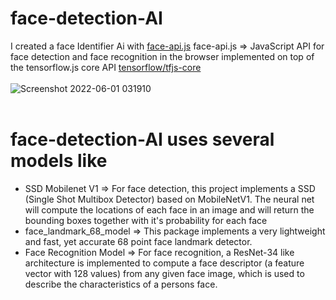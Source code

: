 # face-detection-AI
I created a face Identifier Ai with [face-api.js](https://justadudewhohacks.github.io/face-api.js/docs/index.html)
face-api.js => JavaScript API for face detection and face recognition in the browser implemented on top of the tensorflow.js core API [tensorflow/tfjs-core](https://github.com/tensorflow/tfjs-core) </br></br> 
![Screenshot 2022-06-01 031910](https://user-images.githubusercontent.com/57180726/171305346-ad056798-c3b0-4668-8648-c88959f50daa.png) 
</br></br> 
# face-detection-AI uses several models like
- SSD Mobilenet V1 => For face detection, this project implements a SSD (Single Shot Multibox Detector) based on MobileNetV1. The neural net will compute the locations of each face in an image and will return the bounding boxes together with it's probability for each face
- face_landmark_68_model => This package implements a very lightweight and fast, yet accurate 68 point face landmark detector.
- Face Recognition Model => For face recognition, a ResNet-34 like architecture is implemented to compute a face descriptor (a feature vector with 128 values) from any given face image, which is used to describe the characteristics of a persons face. 

